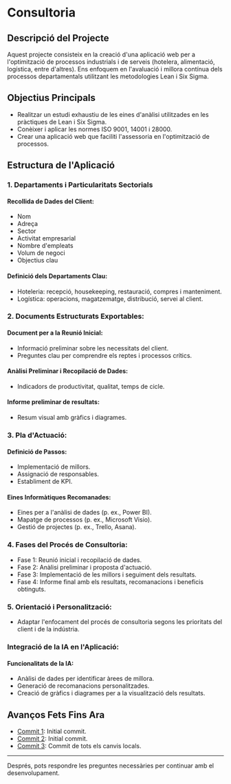 # Consultoria

## Descripció del Projecte
Aquest projecte consisteix en la creació d'una aplicació web per a l'optimització de processos industrials i de serveis (hotelera, alimentació, logística, entre d'altres). Ens enfoquem en l'avaluació i millora contínua dels processos departamentals utilitzant les metodologies Lean i Six Sigma.

## Objectius Principals
- Realitzar un estudi exhaustiu de les eines d'anàlisi utilitzades en les pràctiques de Lean i Six Sigma.
- Conèixer i aplicar les normes ISO 9001, 14001 i 28000.
- Crear una aplicació web que faciliti l'assessoria en l'optimització de processos.

## Estructura de l'Aplicació
### 1. Departaments i Particularitats Sectorials
#### Recollida de Dades del Client:
- Nom
- Adreça
- Sector
- Activitat empresarial
- Nombre d'empleats
- Volum de negoci
- Objectius clau

#### Definició dels Departaments Clau:
- Hoteleria: recepció, housekeeping, restauració, compres i manteniment.
- Logística: operacions, magatzematge, distribució, servei al client.

### 2. Documents Estructurats Exportables:
#### Document per a la Reunió Inicial:
- Informació preliminar sobre les necessitats del client.
- Preguntes clau per comprendre els reptes i processos crítics.

#### Anàlisi Preliminar i Recopilació de Dades:
- Indicadors de productivitat, qualitat, temps de cicle.

#### Informe preliminar de resultats:
- Resum visual amb gràfics i diagrames.

### 3. Pla d'Actuació:
#### Definició de Passos:
- Implementació de millors.
- Assignació de responsables.
- Establiment de KPI.

#### Eines Informàtiques Recomanades:
- Eines per a l'anàlisi de dades (p. ex., Power BI).
- Mapatge de processos (p. ex., Microsoft Visio).
- Gestió de projectes (p. ex., Trello, Asana).

### 4. Fases del Procés de Consultoria:
- Fase 1: Reunió inicial i recopilació de dades.
- Fase 2: Anàlisi preliminar i proposta d'actuació.
- Fase 3: Implementació de les millors i seguiment dels resultats.
- Fase 4: Informe final amb els resultats, recomanacions i beneficis obtinguts.

### 5. Orientació i Personalització:
- Adaptar l'enfocament del procés de consultoria segons les prioritats del client i de la indústria.

### Integració de la IA en l'Aplicació:
#### Funcionalitats de la IA:
- Anàlisi de dades per identificar àrees de millora.
- Generació de recomanacions personalitzades.
- Creació de gràfics i diagrames per a la visualització dels resultats.

## Avanços Fets Fins Ara
- [Commit 1](https://github.com/Francescse/Consultoria/commit/a855f4de890b915d8cf8db507406b9846c559e37): Initial commit.
- [Commit 2](https://github.com/Francescse/Consultoria/commit/28609c986ec29bf58077882add83f2e12b3aec1d): Initial commit.
- [Commit 3](https://github.com/Francescse/Consultoria/commit/9ed5a45b271f33c5f1afb294625e365d9067c917): Commit de tots els canvis locals.

---

Després, pots respondre les preguntes necessàries per continuar amb el desenvolupament.
